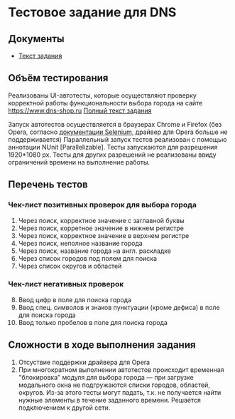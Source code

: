 # Тестовое задание для DNS

## Документы
- [Текст задания](https://github.com/albinamv/DNSCitySelectorTest/tree/main/Task)

## Объём тестирования

Реализованы UI-автотесты, которые осуществляют проверку корректной работы функциональности выбора города на сайте https://www.dns-shop.ru
[Полный текст задания](https://github.com/albinamv/DNSCitySelectorTest/tree/main/Task)

Запуск автотестов осуществляется в браузерах Chrome и Firefox (без Opera, согласно [документации Selenium](https://www.selenium.dev/documentation/webdriver/getting_started/install_drivers/), драйвер для Opera больше не поддерживается)
Параллельный запуск тестов реализован с помощью аннотации NUnit [Parallelizable].
Тесты запускаются для разрешения 1920*1080 px. Тесты для других разрешений не реализованы ввиду ограничений времени на выполнение работы.


## Перечень тестов

### Чек-лист позитивных проверок для выбора города

1. Через поиск, корректное значение с заглавной буквы
2. Через поиск, корретное значение в нижнем регистре
3. Через поиск, корректное значение в верхнем регистре
4. Через поиск, неполное название города
5. Через поиск, название города на англ. раскладке
6. Через список городов под полем для поиска
7. Через список округов и областей

### Чек-лист негативных проверок

8. Ввод цифр в поле для поиска города
9. Ввод спец. символов и знаков пунктуации (кроме дефиса) в поле для поиска города
10. Ввод только пробелов в поле для поиска города


## Сложности в ходе выполнения задания

1. Отсуствие поддержки драйвера для Opera
2. При многократном выполнении автотестов происходит временная "блокировка" модуля для выбора города — при загрузке модального окна не подгружаются списки городов, областей, округов. Из-за этого тесты могут падать, т.к. не получается найти нужные элементы в течение заданного времени. Решается подключением к другой сети.
